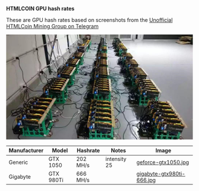 **HTMLCOIN GPU hash rates**

These are GPU hash rates based on screenshots from the [Unofficial HTMLCoin Mining Group on Telegram](https://t.me/htmlmining)

![gpu_rig](./images/gpurig.jpg)


| Manufacturer  | Model | Hashrate | Notes | Image |
| --- | --- | --- | --- | --- |
| Generic | GTX 1050 | 202 MH/s | intensity 25 | [geforce-gtx1050.jpg](./images/geforce-gtx1050.jpg) |
| Gigabyte  |  GTX 980Ti  | 666 MH/s | | [gigabyte-gtx980ti-666.jpg](./images/gigabyte-gtx980ti-666.jpg) |


